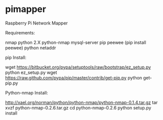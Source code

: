 pimapper
========

Raspberry Pi Network Mapper

Requirements:

nmap
python 2.X
python-nmap
mysql-server
pip
peewee (pip install peewee)
python netaddr

pip Install:

wget https://bitbucket.org/pypa/setuptools/raw/bootstrap/ez_setup.py
python ez_setup.py
wget https://raw.github.com/pypa/pip/master/contrib/get-pip.py
python get-pip.py

Python-nmap Install:

http://xael.org/norman/python/python-nmap/python-nmap-0.1.4.tar.gz
tar xvzf python-nmap-0.2.6.tar.gz
cd python-nmap-0.2.6
python setup.py install
